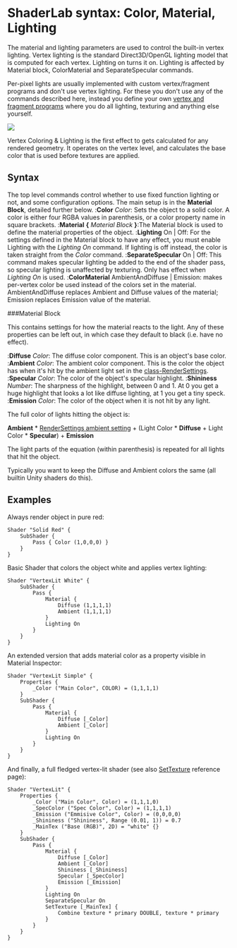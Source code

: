 ShaderLab syntax: Color, Material, Lighting
===========================================

The material and lighting parameters are used to control the built-in vertex lighting. Vertex lighting is the standard Direct3D/OpenGL lighting model that is computed for each vertex. <span class=component>Lighting on</span> turns it on. Lighting is affected by <span class=keyword>Material</span> block, <span class=keyword>ColorMaterial</span> and <span class=keyword>SeparateSpecular</span> commands.

Per-pixel lights are usually implemented with custom vertex/fragment programs and don't use vertex lighting. For these you don't use any of the commands described here, instead you define your own [vertex and fragment programs](sl-shaderprograms.html) where you do all lighting, texturing and anything else yourself.

![](http://docwiki.hq.unity3d.com/uploads/Main/SL./PipelineTL.png)  

Vertex Coloring & Lighting is the first effect to gets calculated for any rendered geometry. It operates on the vertex level, and calculates the base color that is used before textures are applied.

Syntax
------

The top level commands control whether to use fixed function lighting or not, and some configuration options. The main setup is in the __Material Block__, detailed further below.
:__Color__ _Color_: Sets the object to a solid color. A color is either four RGBA values in parenthesis, or a color property name in square brackets.
:__Material__ __{__ _Material Block_ __}__:The Material block is used to define the material properties of the object.
:__Lighting__ On | Off: For the settings defined in the Material block to have any effect, you must enable Lighting with the _Lighting On_ command. If lighting is off instead, the color is taken straight from the _Color_ command.
:__SeparateSpecular__ On | Off: This command makes specular lighting be added to the end of the shader pass, so specular lighting is unaffected by texturing. Only has effect when _Lighting On_ is used.
:__ColorMaterial__ AmbientAndDiffuse | Emission: makes per-vertex color be used instead of the colors set in the material. <span class=component>AmbientAndDiffuse</span> replaces Ambient and Diffuse values of the material; <span class=component>Emission</span> replaces Emission value of the material.

###Material Block

This contains settings for how the material reacts to the light. Any of these properties can be left out, in which case they default to black (i.e. have no effect).

:__Diffuse__ _Color_: The diffuse color component. This is an object's base color.
:__Ambient__ _Color_: The ambient color component. This is the color the object has when it's hit by the ambient light set in the [class-RenderSettings](class-rendersettings.html).
:__Specular__ _Color_: The color of the object's specular highlight.
:__Shininess__ _Number_: The sharpness of the highlight, between 0 and 1. At 0 you get a huge highlight that looks a lot like diffuse lighting, at 1 you get a tiny speck.
:__Emission__ _Color_: The color of the object when it is not hit by any light.

The full color of lights hitting the object is:

  __Ambient__ * [RenderSettings ambient setting](class-rendersettings.html) +
  (Light Color * __Diffuse__ + Light Color * __Specular__) + __Emission__

The light parts of the equation (within parenthesis) is repeated for all lights that hit the object.

Typically you want to keep the Diffuse and Ambient colors the same (all builtin Unity shaders do this).


Examples
--------


Always render object in pure red:
````
Shader "Solid Red" {
    SubShader {
        Pass { Color (1,0,0,0) }
    }
} 
````


Basic Shader that colors the object white and applies vertex lighting:
````
Shader "VertexLit White" {
    SubShader {
        Pass {
            Material {
                Diffuse (1,1,1,1)
                Ambient (1,1,1,1)
            }
            Lighting On
        }
    }
} 
````


An extended version that adds material color as a property visible in Material Inspector:

````
Shader "VertexLit Simple" {
    Properties {
        _Color ("Main Color", COLOR) = (1,1,1,1)
    }
    SubShader {
        Pass {
            Material {
                Diffuse [_Color]
                Ambient [_Color]
            }
            Lighting On
        }
    }
} 
````


And finally, a full fledged vertex-lit shader (see also [SetTexture](sl-settexture.html) reference page):
````
Shader "VertexLit" {
    Properties {
        _Color ("Main Color", Color) = (1,1,1,0)
        _SpecColor ("Spec Color", Color) = (1,1,1,1)
        _Emission ("Emmisive Color", Color) = (0,0,0,0)
        _Shininess ("Shininess", Range (0.01, 1)) = 0.7
        _MainTex ("Base (RGB)", 2D) = "white" {}
    }
    SubShader {
        Pass {
            Material {
                Diffuse [_Color]
                Ambient [_Color]
                Shininess [_Shininess]
                Specular [_SpecColor]
                Emission [_Emission]
            }
            Lighting On
            SeparateSpecular On
            SetTexture [_MainTex] {
                Combine texture * primary DOUBLE, texture * primary
            }
        }
    }
} 
````

